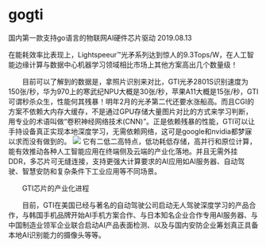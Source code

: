 # gogti
国内第一款支持go语言的物联网AI硬件芯片驱动 2019.08.13
   
   在能耗效率比表现上，Lightspeeur™光矛系列达到惊人的9.3Tops/W，在人工智能边缘计算与数据中心机器学习领域相比市场上其他方案高出几个数量级！

　　目前可以了解到的数据是，拿照片识别来对比，GTI光矛2801S识别速度为150张/秒，华为970上的寒武纪NPU大概是30张/秒，苹果A11大概是15张/秒，GTI可谓秒杀众生，性能何其残暴！明年2月的光矛第二代还要水涨船高。而且CGI的方案不依赖大内存大缓存，不是通过GPU存储大量图片对比的方式来学习判断，用专业的术语叫做“卷积神经网络技术(CNN)”。正是依赖残暴的性能，GTI可以让手持设备真正实现本地深度学习，无需依赖网络，这可是google和nvidia都梦寐以求而没有做到的。
![](http://u.thsi.cn/fileupload/data/Input/2017/f3a19160aaab8a79fd3b5f54d9fafa83.jpg)
   它有二低二高特点，低功耗低存储，高并行和原位计算，能有效推动各种人工智能应用在终端侧及云端的产业化落地。并且无需外挂DDR，多芯片可无缝连接，支持更强大计算要求的AI应用如AI服务器、自动驾驶、智慧安防和复杂条件下工业应用等不同场景。

　　GTI芯片的产业化进程

　　目前，GTI在美国已经与著名的自动驾驶公司启动无人驾驶深度学习的产品合作，与韩国手机品牌开始AI手机方案合作、与日本知名企业合作专用AI服务器、与中国制造业领军企业联合启动AI产品表面检测、以及与国内安防企业筹划真正具备本地AI识别能力的摄像头等等。
